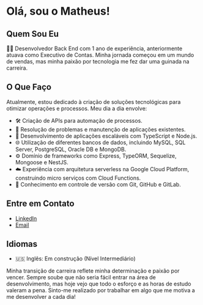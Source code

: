 # Olá, sou o Matheus!

## Quem Sou Eu

👨‍💻 Desenvolvedor Back End com 1 ano de experiência, anteriormente atuava como Executivo de Contas. Minha jornada começou em um mundo de vendas, mas minha paixão por tecnologia me fez dar uma guinada na carreira.

## O Que Faço

Atualmente, estou dedicado à criação de soluções tecnológicas para otimizar operações e processos. Meu dia a dia envolve:

- 🛠️ Criação de APIs para automação de processos.
- 🐞 Resolução de problemas e manutenção de aplicações existentes.
- 🚀 Desenvolvimento de aplicações escaláveis com TypeScript e Node.js.
- 🌐 Utilização de diferentes bancos de dados, incluindo MySQL, SQL Server, PostgreSQL, Oracle DB e MongoDB.
- ⚙️ Domínio de frameworks como Express, TypeORM, Sequelize, Mongoose e NestJS.
- ☁️ Experiência com arquitetura serverless na Google Cloud Platform, construindo micro serviços com Cloud Functions.
- 📜 Conhecimento em controle de versão com Git, GitHub e GitLab.

## Entre em Contato

- [LinkedIn](https://www.linkedin.com/in/matosmatheuss/)
- [Email](matheusmatosmatheus@gmail.com)

## Idiomas

- 🇺🇸 Inglês: Em construção (Nível Intermediário)

Minha transição de carreira reflete minha determinação e paixão por vencer. Sempre soube que não seria fácil entrar na área de desenvolvimento, mas hoje vejo que todo o esforço e as horas de estudo valeram a pena. Sinto-me realizado por trabalhar em algo que me motiva a me desenvolver a cada dia!
